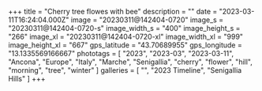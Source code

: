 +++
title = "Cherry tree flowes with bee"
description = ""
date = "2023-03-11T16:24:04.000Z"
image = "20230311@142404-0720"
image_s = "20230311@142404-0720-s"
image_width_s = "400"
image_height_s = "266"
image_xl = "20230311@142404-0720-xl"
image_width_xl = "999"
image_height_xl = "667"
gps_latitude = "43.70689955"
gps_longitude = "13.1335569166667"
phototags = [ "2023", "2023-03", "2023-03-11", "Ancona", "Europe", "Italy", "Marche", "Senigallia", "cherry", "flower", "hill", "morning", "tree", "winter" ]
galleries = [ "", "2023 Timeline", "Senigallia Hills" ]
+++
